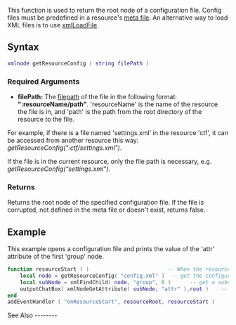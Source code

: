 This function is used to return the root node of a configuration file. Config files must be predefined in a resource's [meta file](/docs/meta.xml.md "wikilink"). An alternative way to load XML files is to use [xmlLoadFile](/docs/xmlloadfile.md "wikilink").

Syntax
------

``` lua
xmlnode getResourceConfig ( string filePath )
```

### Required Arguments

-   **filePath:** The [filepath](/docs/filepath.md "wikilink") of the file in the following format: **":resourceName/path"**. 'resourceName' is the name of the resource the file is in, and 'path' is the path from the root directory of the resource to the file.

  
For example, if there is a file named 'settings.xml' in the resource 'ctf', it can be accessed from another resource this way: *getResourceConfig(":ctf/settings.xml")*.

If the file is in the current resource, only the file path is necessary, e.g. *getResourceConfig(“settings.xml”)*.

### Returns

Returns the root node of the specified configuration file. If the file is corrupted, not defined in the meta file or doesn't exist, returns false.

Example
-------

<section name="Server" class="server" show="true">
This example opens a configuration file and prints the value of the 'attr' attribute of the first 'group' node.

``` lua
function resourceStart ( )                         -- When the resource is started
    local node = getResourceConfig( "config.xml" )  -- get the configuration file
    local subNode = xmlFindChild( node, "group", 0 )      -- get a subnode in it
    outputChatBox( xmlNodeGetAttribute( subNode, "attr" ),root )    -- output its attributes value to chatbox
end
addEventHandler ( "onResourceStart", resourceRoot, resourceStart )
```

</section>
See Also
--------
